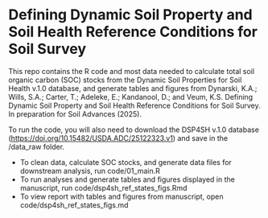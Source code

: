 # Defining Dynamic Soil Property and Soil Health Reference Conditions for Soil Survey

This repo contains the R code and most data needed to calculate total soil organic carbon (SOC) stocks from the Dynamic Soil Properties for Soil Health v.1.0 database, and generate tables and figures from Dynarski, K.A.; Wills, S.A.; Carter, T.; Adeleke, E.; Kandanool, D.; and Veum, K.S. Defining Dynamic Soil Property and Soil Health Reference Conditions for Soil Survey. In preparation for Soil Advances (2025). 

To run the code, you will also need to download the DSP4SH v.1.0 database (https://doi.org/10.15482/USDA.ADC/25122323.v1) and save in the /data_raw folder. 

* To clean data, calculate SOC stocks, and generate data files for downstream analysis, run code/01_main.R
* To run analyses and generate tables and figures displayed in the manuscript, run code/dsp4sh_ref_states_figs.Rmd
* To view report with tables and figures from manuscript, open code/dsp4sh_ref_states_figs.md
